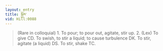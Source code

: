 ```yaml
---
layout: entry
title: སྐྱོམ་
vid: Hill:0088
---
```

> (Rare in colloquial) 1\. To pour; to pour out, agitate, stir up\. 2\. (Lex) To give CD\. To swish, to stir a liquid; to cause turbulence DK\. To stir, agitate (a liquid) DS\. To stir, shake TC\.


